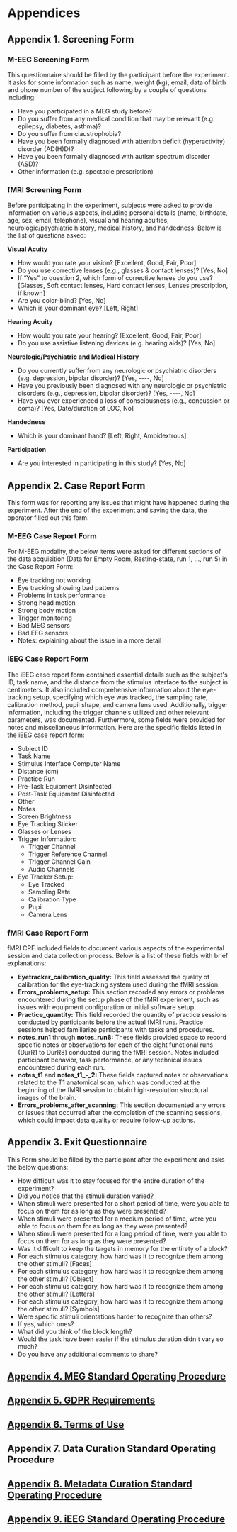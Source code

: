 # Appendices

## Appendix 1. Screening Form

### M-EEG Screening Form

This questionnaire should be filled by the participant before the experiment. It asks for some information such as name, weight (kg), email, data of birth and phone number of the subject following by a couple of questions including:

* Have you participated in a MEG study before?
* Do you suffer from any medical condition that may be relevant (e.g. epilepsy, diabetes, asthma)?
* Do you suffer from claustrophobia?
* Have you been formally diagnosed with attention deficit (hyperactivity) disorder (AD(H)D)?
* Have you been formally diagnosed with autism spectrum disorder (ASD)?
* Other information (e.g. spectacle prescription)

### fMRI Screening Form

Before participating in the experiment, subjects were asked to provide information on various aspects, including personal details (name, birthdate, age, sex, email, telephone), visual and hearing acuities, neurologic/psychiatric history, medical history, and handedness. Below is the list of questions asked:

**Visual Acuity**

* How would you rate your vision? [Excellent, Good, Fair, Poor]
* Do you use corrective lenses (e.g., glasses & contact lenses)? [Yes, No]
* If “Yes” to question 2, which form of corrective lenses do you use? [Glasses, Soft contact lenses, Hard contact lenses, Lenses prescription, if known]
* Are you color-blind? [Yes, No]
* Which is your dominant eye? [Left, Right]

**Hearing Acuity**

* How would you rate your hearing? [Excellent, Good, Fair, Poor]
* Do you use assistive listening devices (e.g. hearing aids)? [Yes, No]

**Neurologic/Psychiatric and Medical History**

* Do you currently suffer from any neurologic or psychiatric disorders (e.g. depression, bipolar disorder)? [Yes, ----, No]
* Have you previously been diagnosed with any neurologic or psychiatric disorders (e.g., depression, bipolar disorder)? [Yes, ----, No]
* Have you ever experienced a loss of consciousness (e.g., concussion or coma)? [Yes, Date/duration of LOC, No]

**Handedness**

* Which is your dominant hand? [Left, Right, Ambidextrous]

**Participation**

* Are you interested in participating in this study? [Yes, No]

## Appendix 2. Case Report Form

This form was for reporting any issues that might have happened during the experiment. After the end of the experiment and saving the data, the operator filled out this form.

### M-EEG Case Report Form

For M-EEG modality, the below items were asked for different sections of the data acquisition (Data for Empty Room, Resting-state, run 1, …, run 5) in the Case Report Form:

* Eye tracking not working
* Eye tracking showing bad patterns
* Problems in task performance
* Strong head motion
* Strong body motion
* Trigger monitoring
* Bad MEG sensors
* Bad EEG sensors
* Notes: explaining about the issue in a more detail

### iEEG Case Report Form

The iEEG case report form contained essential details such as the subject's ID, task name, and the distance from the stimulus interface to the subject in centimeters. It also included comprehensive information about the eye-tracking setup, specifying which eye was tracked, the sampling rate, calibration method, pupil shape, and camera lens used. Additionally, trigger information, including the trigger channels utilized and other relevant parameters, was documented. Furthermore, some fields were provided for notes and miscellaneous information. Here are the specific fields listed in the iEEG case report form:

* Subject ID
* Task Name
* Stimulus Interface Computer Name
* Distance (cm)
* Practice Run
* Pre-Task Equipment Disinfected
* Post-Task Equipment Disinfected
* Other
* Notes
* Screen Brightness
* Eye Tracking Sticker
* Glasses or Lenses
* Trigger Information:
  * Trigger Channel
  * Trigger Reference Channel
  * Trigger Channel Gain
  * Audio Channels
* Eye Tracker Setup:
  * Eye Tracked
  * Sampling Rate
  * Calibration Type
  * Pupil
  * Camera Lens

### fMRI Case Report Form

fMRI CRF included fields to document various aspects of the experimental session and data collection process. Below is a list of these fields with brief explanations:

* **Eyetracker_calibration_quality:** This field assessed the quality of calibration for the eye-tracking system used during the fMRI session.
* **Errors_problems_setup:** This section recorded any errors or problems encountered during the setup phase of the fMRI experiment, such as issues with equipment configuration or initial software setup.
* **Practice_quantity:** This field recorded the quantity of practice sessions conducted by participants before the actual fMRI runs. Practice sessions helped familiarize participants with tasks and procedures.
* **notes_run1** through **notes_run8:** These fields provided space to record specific notes or observations for each of the eight functional runs (DurR1 to DurR8) conducted during the fMRI session. Notes included participant behavior, task performance, or any technical issues encountered during each run.
* **notes_t1** and **notes_t1_-_2:** These fields captured notes or observations related to the T1 anatomical scan, which was conducted at the beginning of the fMRI session to obtain high-resolution structural images of the brain.
* **Errors_problems_after_scanning:** This section documented any errors or issues that occurred after the completion of the scanning sessions, which could impact data quality or require follow-up actions.

## Appendix 3. Exit Questionnaire

This Form should be filled by the participant after the experiment and asks the below questions:

* How difficult was it to stay focused for the entire duration of the experiment?
* Did you notice that the stimuli duration varied?
* When stimuli were presented for a short period of time, were you able to focus on them for as long as they were presented?
* When stimuli were presented for a medium period of time, were you able to focus on them for as long as they were presented?
* When stimuli were presented for a long period of time, were you able to focus on them for as long as they were presented?
* Was it difficult to keep the targets in memory for the entirety of a block?
* For each stimulus category, how hard was it to recognize them among the other stimuli? [Faces]
* For each stimulus category, how hard was it to recognize them among the other stimuli? [Object]
* For each stimulus category, how hard was it to recognize them among the other stimuli? [Letters]
* For each stimulus category, how hard was it to recognize them among the other stimuli? [Symbols]
* Were specific stimuli orientations harder to recognize than others?
* If yes, which ones?
* What did you think of the block length?
* Would the task have been easier if the stimulus duration didn't vary so much?
* Do you have any additional comments to share?

## <a href="https://github.com/Cogitate-consortium/cogitate-data/blob/main/assets/documentation/linked_files/MEG%20SOP_v1.0.pdf" target="_blank">Appendix 4. MEG Standard Operating Procedure</a>

## <a href="https://github.com/Cogitate-consortium/cogitate-data/blob/main/assets/documentation/linked_files/Cogitate_GDPR_v1.pdf" target="_blank">Appendix 5. GDPR Requirements</a>

## <a href="https://github.com/Cogitate-consortium/cogitate-data/blob/main/assets/documentation/linked_files/Cogitate_ToU_v1.pdf" target="_blank">Appendix 6. Terms of Use</a>

## Appendix 7. Data Curation Standard Operating Procedure

## <a href="https://github.com/Cogitate-consortium/cogitate-data/blob/main/assets/documentation/linked_files/metadata-curation-doc_2024-05-14_v1.0.pdf" target="_blank">Appendix 8. Metadata Curation Standard Operating Procedure</a>

## <a href="https://github.com/Cogitate-consortium/cogitate-data/blob/main/assets/documentation/linked_files/SOP%20iEEG%20General_v2.pdf" target="_blank">Appendix 9. iEEG Standard Operating Procedure</a>

